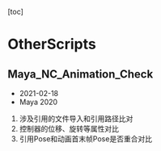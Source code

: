 [toc]

# OtherScripts

## Maya_NC_Animation_Check

- 2021-02-18
- Maya 2020

1. 涉及引用的文件导入和引用路径比对
2. 控制器的位移、旋转等属性对比
3. 引用Pose和动画首末帧Pose是否重合对比
